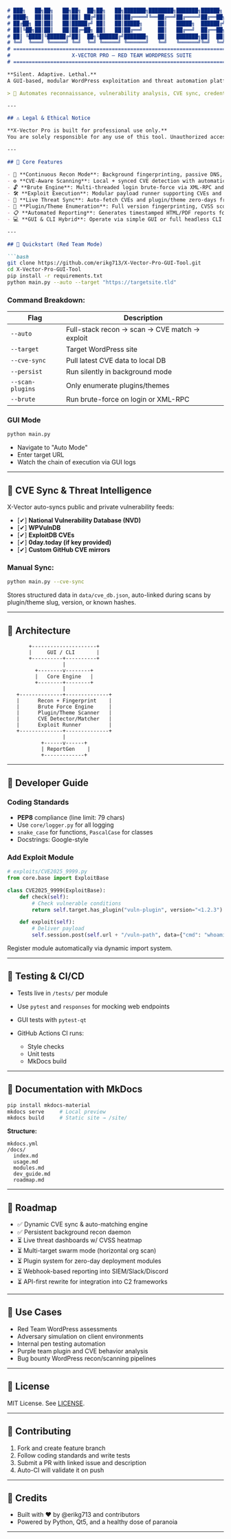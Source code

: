 ````markdown
# ███╗   ██╗██╗   ██╗██╗  ██╗██╗   ██╗███████╗████████╗███████╗██████╗ 
# ████╗  ██║██║   ██║██║ ██╔╝██║   ██║██╔════╝╚══██╔══╝██╔════╝██╔══██╗
# ██╔██╗ ██║██║   ██║█████╔╝ ██║   ██║█████╗     ██║   █████╗  ██████╔╝
# ██║╚██╗██║██║   ██║██╔═██╗ ██║   ██║██╔══╝     ██║   ██╔══╝  ██╔══██╗
# ██║ ╚████║╚██████╔╝██║  ██╗╚██████╔╝███████╗   ██║   ███████╗██║  ██║
# ╚═╝  ╚═══╝ ╚═════╝ ╚═╝  ╚═╝ ╚═════╝ ╚══════╝   ╚═╝   ╚══════╝╚═╝  ╚═╝
# ============================================================================
#                    X-VECTOR PRO – RED TEAM WORDPRESS SUITE
# ============================================================================

**Silent. Adaptive. Lethal.**  
A GUI-based, modular WordPress exploitation and threat automation platform built for red teams, security researchers, and adversary simulation units.

> 🎯 Automates reconnaissance, vulnerability analysis, CVE sync, credential brute-forcing, plugin enumeration, and real-time auto-exploitation in a persistent, stealth-oriented background workflow.

---

## ⚠️ Legal & Ethical Notice

**X-Vector Pro is built for professional use only.**  
You are solely responsible for any use of this tool. Unauthorized access or attacks on systems you do not own or have explicit permission to test is illegal and unethical.

---

## 🧠 Core Features

- 🔁 **Continuous Recon Mode**: Background fingerprinting, passive DNS, CDN/CDN bypass attempts, and port probing  
- ⚙️ **CVE-Aware Scanning**: Local + synced CVE detection with automatic matching to vulnerable versions of themes/plugins  
- 🔓 **Brute Engine**: Multi-threaded login brute-force via XML-RPC and `/wp-login.php` endpoints  
- 🛠️ **Exploit Execution**: Modular payload runner supporting CVEs and post-exploitation modules  
- 📡 **Live Threat Sync**: Auto-fetch CVEs and plugin/theme zero-days from curated threat feeds  
- 🧩 **Plugin/Theme Enumeration**: Full version fingerprinting, CVSS scoring, and outdated version detection  
- 📋 **Automated Reporting**: Generates timestamped HTML/PDF reports for engagements  
- 💻 **GUI & CLI Hybrid**: Operate via simple GUI or full headless CLI automation

---

## 🚀 Quickstart (Red Team Mode)

```bash
git clone https://github.com/erikg713/X-Vector-Pro-GUI-Tool.git
cd X-Vector-Pro-GUI-Tool
pip install -r requirements.txt
python main.py --auto --target "https://targetsite.tld"
````

### Command Breakdown:

| Flag             | Description                                   |
| ---------------- | --------------------------------------------- |
| `--auto`         | Full-stack recon → scan → CVE match → exploit |
| `--target`       | Target WordPress site                         |
| `--cve-sync`     | Pull latest CVE data to local DB              |
| `--persist`      | Run silently in background mode               |
| `--scan-plugins` | Only enumerate plugins/themes                 |
| `--brute`        | Run brute-force on login or XML-RPC           |

### GUI Mode

```bash
python main.py
```

* Navigate to "Auto Mode"
* Enter target URL
* Watch the chain of execution via GUI logs

---

## 📡 CVE Sync & Threat Intelligence

X-Vector auto-syncs public and private vulnerability feeds:

* \[✔] **National Vulnerability Database (NVD)**
* \[✔] **WPVulnDB**
* \[✔] **ExploitDB CVEs**
* \[✔] **0day.today (if key provided)**
* \[✔] **Custom GitHub CVE mirrors**

### Manual Sync:

```bash
python main.py --cve-sync
```

Stores structured data in `data/cve_db.json`, auto-linked during scans by plugin/theme slug, version, or known hashes.

---

## 🧱 Architecture

```
       +---------------------+
       |     GUI / CLI       |
       +----------+----------+
                  |
         +--------v--------+
         |   Core Engine   |
         +--------+--------+
                  |
   +--------------+--------------+
   |      Recon + Fingerprint    |
   |      Brute Force Engine     |
   |      Plugin/Theme Scanner   |
   |      CVE Detector/Matcher   |
   |      Exploit Runner         |
   +--------------+--------------+
                  |
           +------v------+
           | ReportGen    |
           +-------------+
```

---

## 🔧 Developer Guide

### Coding Standards

* **PEP8** compliance (line limit: 79 chars)
* Use `core/logger.py` for all logging
* `snake_case` for functions, `PascalCase` for classes
* Docstrings: Google-style

### Add Exploit Module

```python
# exploits/CVE2025_9999.py
from core.base import ExploitBase

class CVE2025_9999(ExploitBase):
    def check(self):
        # Check vulnerable conditions
        return self.target.has_plugin("vuln-plugin", version="<1.2.3")

    def exploit(self):
        # Deliver payload
        self.session.post(self.url + "/vuln-path", data={"cmd": "whoami"})
```

Register module automatically via dynamic import system.

---

## 🧪 Testing & CI/CD

* Tests live in `/tests/` per module
* Use `pytest` and `responses` for mocking web endpoints
* GUI tests with `pytest-qt`
* GitHub Actions CI runs:

  * Style checks
  * Unit tests
  * MkDocs build

---

## 📂 Documentation with MkDocs

```bash
pip install mkdocs-material
mkdocs serve     # Local preview
mkdocs build     # Static site → /site/
```

**Structure:**

```
mkdocs.yml
/docs/
  index.md
  usage.md
  modules.md
  dev_guide.md
  roadmap.md
```

---

## 📅 Roadmap

* ✅ Dynamic CVE sync & auto-matching engine
* ✅ Persistent background recon daemon
* ⏳ Live threat dashboards w/ CVSS heatmap
* ⏳ Multi-target swarm mode (horizontal org scan)
* ⏳ Plugin system for zero-day deployment modules
* ⏳ Webhook-based reporting into SIEM/Slack/Discord
* ⏳ API-first rewrite for integration into C2 frameworks

---

## 🧠 Use Cases

* Red Team WordPress assessments
* Adversary simulation on client environments
* Internal pen testing automation
* Purple team plugin and CVE behavior analysis
* Bug bounty WordPress recon/scanning pipelines

---

## 📜 License

MIT License. See [LICENSE](./LICENSE).

---

## 🤝 Contributing

1. Fork and create feature branch
2. Follow coding standards and write tests
3. Submit a PR with linked issue and description
4. Auto-CI will validate it on push

---

## 👣 Credits

* Built with ❤️ by @erikg713 and contributors
* Powered by Python, Qt5, and a healthy dose of paranoia

---
